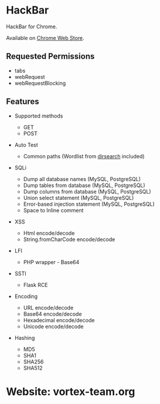 # HackBar

HackBar for Chrome.

Available on [Chrome Web Store](https://chrome.google.com/webstore/detail/hackbar/ginpbkfigcoaokgflihfhhmglmbchinc).

## Requested Permissions

* tabs
* webRequest
* webRequestBlocking

## Features

* Supported methods
  * GET
  * POST

* Auto Test
  * Common paths (Wordlist from [dirsearch](https://github.com/maurosoria/dirsearch/blob/master/db/dicc.txt) included)

* SQLi
  * Dump all database names (MySQL, PostgreSQL)
  * Dump tables from database (MySQL, PostgreSQL)
  * Dump columns from database (MySQL, PostgreSQL)
  * Union select statement (MySQL, PostgreSQL)
  * Error-based injection statement (MySQL, PostgreSQL)
  * Space to Inline comment

* XSS
  * Html encode/decode
  * String.fromCharCode encode/decode

* LFI
  * PHP wrapper - Base64

* SSTI
  * Flask RCE

* Encoding
  * URL encode/decode
  * Base64 encode/decode
  * Hexadecimal encode/decode
  * Unicode encode/decode

* Hashing
  * MD5
  * SHA1
  * SHA256
  * SHA512


# Website: vortex-team.org
